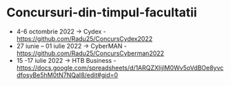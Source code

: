 # Concursuri-din-timpul-facultatii
- 4-6 octombrie 2022 -> Cydex - https://github.com/Radu25/ConcursCydex2022
- 27 iunie – 01 iulie 2022 -> CyberMAN  - https://github.com/Radu25/ConcursCyberman2022
- 15 -17 iulie 2022 -> HTB Business - https://docs.google.com/spreadsheets/d/1ARQZXIijlM0Wv5oVdBOe8yvcdfosyBe5hM0tN7NQaI8/edit#gid=0


